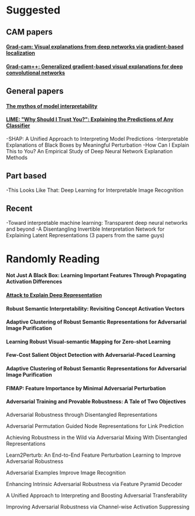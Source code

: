 # Suggested 

## CAM papers

#### [Grad-cam: Visual explanations from deep networks via gradient-based localization](https://arxiv.org/abs/1610.02391)

#### [Grad-cam++: Generalized gradient-based visual explanations for deep convolutional networks](https://arxiv.org/pdf/1710.11063.pdf)



## General papers

#### [The mythos of model interpretability](https://arxiv.org/pdf/1606.03490.pdf)

#### [LIME: "Why Should I Trust You?": Explaining the Predictions of Any Classifier](https://arxiv.org/pdf/1602.04938.pdf)


-SHAP: A Unified Approach to Interpreting Model Predictions
-Interpretable Explanations of Black Boxes by Meaningful Perturbation
-How Can I Explain This to You? An Empirical Study of Deep Neural
Network Explanation Methods

## Part based
-This Looks Like That: Deep Learning for Interpretable Image
Recognition

## Recent

-Toward interpretable machine learning: Transparent deep neural
networks and beyond
-A Disentangling Invertible Interpretation Network for Explaining
Latent Representations (3 papers from the same guys)

# Randomly Reading




#### Not Just A Black Box: Learning Important Features Through Propagating Activation Differences
#### [Attack to Explain Deep Representation](https://openaccess.thecvf.com/content_CVPR_2020/html/Jalwana_Attack_to_Explain_Deep_Representation_CVPR_2020_paper.html)
#### Robust Semantic Interpretability: Revisiting Concept Activation Vectors
#### Adaptive Clustering of Robust Semantic Representations for Adversarial Image Purification
#### Learning Robust Visual-semantic Mapping for Zero-shot Learning
#### Few-Cost Salient Object Detection with Adversarial-Paced Learning
#### Adaptive Clustering of Robust Semantic Representations for Adversarial Image Purification
#### FIMAP: Feature Importance by Minimal Adversarial Perturbation
#### Adversarial Training and Provable Robustness: A Tale of Two Objectives

Adversarial Robustness through Disentangled Representations


Adversarial Permutation Guided Node Representations for Link Prediction

Achieving Robustness in the Wild via Adversarial Mixing With Disentangled Representations


Learn2Perturb: An End-to-End Feature Perturbation Learning to Improve Adversarial Robustness

Adversarial Examples Improve Image Recognition

Enhancing Intrinsic Adversarial Robustness via Feature Pyramid Decoder

A Unified Approach to Interpreting and Boosting Adversarial Transferability

Improving Adversarial Robustness via Channel-wise Activation Suppressing

